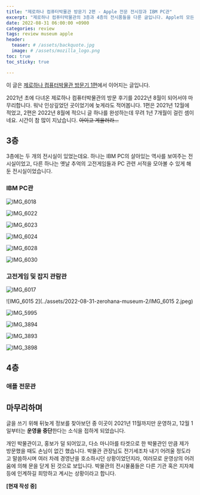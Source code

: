 ```yaml
---
title: "제로하나 컴퓨터박물관 방문기 2편 - Apple 전문 전시장과 IBM PC관"
excerpt: "제로하나 컴퓨터박물관의 3층과 4층의 전시품들을 다룬 글입니다. Apple의 모든 올드맥들이 전시되어 있었고, IBM PC의 살아있는 역사 또한 전시되어 있었습니다."
date: 2022-08-31 06:00:00 +0900
categories: review
tags: review museum apple
header:
  teaser: # /assets/backquote.jpg
  image: # /assets/mozilla_logo.png 
toc: true  
toc_sticky: true 

---
```




이 글은 [제로하나 컴퓨터박물관 방문기 1편](/review/zerohana-museum/)에서 이어지는 글입니다.

2021년 초에 다녀온 제로하나 컴퓨터박물관의 방문 후기를 2022년 8월이 되어서야 마무리합니다. 워낙 인상깊었던 곳이었기에 늦게라도 적어봅니다. 1편은 2021년 12월에 적었고, 2편은 2022년 8월에 적으니 글 하나를 완성하는데 무려 1년 7개월이 걸린 셈이네요. 시간이 참 많이 지났습니다. <Del>아이고 게을러라...</del>

## 3층

3층에는 두 개의 전시실이 있었는데요. 하나는 IBM PC의 살아있는 역사를 보여주는 전시실이었고, 다른 하나는 옛날 추억의 고전게임들과 PC 관련 서적을 모아볼 수 있게 해 둔 전시실이었습니다.

### IBM PC관

![IMG_6018](../assets/2022-08-31-zerohana-museum-2/IMG_6018.jpeg)



![IMG_6022](../assets/2022-08-31-zerohana-museum-2/IMG_6022.jpeg)



![IMG_6023](../assets/2022-08-31-zerohana-museum-2/IMG_6023.jpeg)

![IMG_6024](../assets/2022-08-31-zerohana-museum-2/IMG_6024.jpeg)



![IMG_6028](../assets/2022-08-31-zerohana-museum-2/IMG_6028.jpeg)

![IMG_6030](../assets/2022-08-31-zerohana-museum-2/IMG_6030.jpeg)

### 고전게임 및 잡지 관람관

![IMG_6017](../assets/2022-08-31-zerohana-museum-2/IMG_6017.jpeg)

![IMG_6015 2](../assets/2022-08-31-zerohana-museum-2/IMG_6015 2.jpeg)

![IMG_5995](../assets/2022-08-31-zerohana-museum-2/IMG_5995.jpeg)

![IMG_3894](../assets/2022-08-31-zerohana-museum-2/IMG_3894.jpeg)

![IMG_3893](../assets/2022-08-31-zerohana-museum-2/IMG_3893.jpeg)

![IMG_3898](../assets/2022-08-31-zerohana-museum-2/IMG_3898.jpeg)





## 4층



### 애플 전문관







## 마무리하며

 글을 쓰기 위해 뒤늦게 정보를 찾아보던 중 이곳이 2021년 11월까지만 운영하고, 12월 1일부터는 **운영을 중단**한다는 소식을 접하게 되었습니다.

개인 박물관이고, 홍보가 덜 되어있고, 다소 마니아를 타겟으로 한 박물관인 만큼 제가 방문했을 때도 손님이 없긴 했습니다. 박물관 관장님도 전기세조차 내기 어려울 정도라고 말씀하시며 여러 차례 경영난을 호소하시던 상황이었던지라, 여러모로 운영상의 어려움에 의해 문을 닫게 된 것으로 보입니다. 박물관의 전시물품들은 다른 기관 혹은 지자체 등에 인계하길 희망하고 계시는 상황이라고 합니다.



**[현재 작성 중]**

